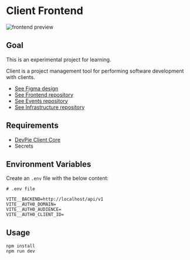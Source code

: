# Client Frontend

![frontend preview](docs/images/demo.png)

## Goal

This is an experimental project for learning.

Client is a project management tool for performing software development with clients.

- [See Figma design](https://www.figma.com/file/M0FVvRZWGUPWgJlby4UPjm/Devpie-Client?node-id=237%3A16)
- [See Frontend repository](https://github.com/devpies/client-app)
- [See Events repository](https://github.com/devpies/client-events)
- [See Infrastructure repository](https://github.com/devpies/client-infra)

## Requirements

- [DevPie Client Core](https://github.com/devpies/client-core)
- Secrets

## Environment Variables

Create an `.env` file with the below content:
```
# .env file

VITE__BACKEND=http://localhost/api/v1
VITE__AUTH0_DOMAIN=
VITE__AUTH0_AUDIENCE=
VITE__AUTH0_CLIENT_ID=
```
## Usage

```
npm install
npm run dev
```
